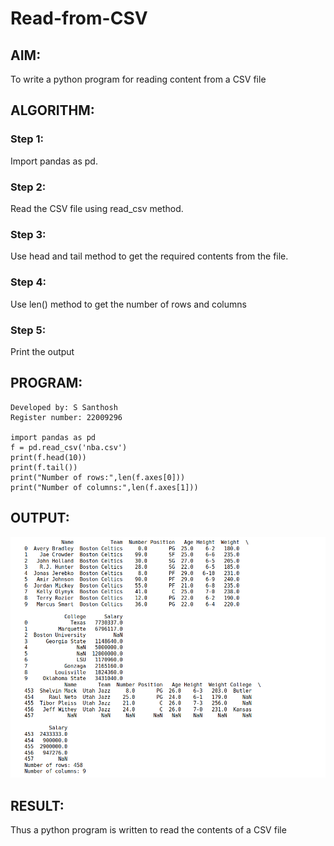 # Read-from-CSV

## AIM:
To write a python program for reading content from a CSV file


## ALGORITHM:
### Step 1:
Import pandas as pd.

### Step 2:
Read the CSV file using read_csv method.

### Step 3:
Use head and tail method to get the required contents from the file.

### Step 4:
Use len() method to get the number of rows and columns

### Step 5:
Print the output

## PROGRAM:
```
Developed by: S Santhosh
Register number: 22009296

import pandas as pd
f = pd.read_csv('nba.csv')
print(f.head(10))
print(f.tail())
print("Number of rows:",len(f.axes[0]))
print("Number of columns:",len(f.axes[1]))
```

## OUTPUT:
!['output'](/csv.png)

## RESULT:
Thus a python program is written to read the contents of a CSV file
